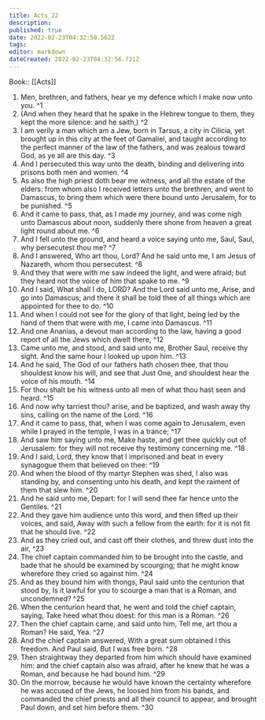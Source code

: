 ```yaml
---
title: Acts_22
description: 
published: true
date: 2022-02-23T04:32:58.562Z
tags: 
editor: markdown
dateCreated: 2022-02-23T04:32:56.721Z
---
```


 Book:: [[Acts]]
 1. Men, brethren, and fathers, hear ye my defence which I make now unto you. ^1
 2. (And when they heard that he spake in the Hebrew tongue to them, they kept the more silence: and he saith,) ^2
 3. I am verily a man which am a Jew, born in Tarsus, a city in Cilicia, yet brought up in this city at the feet of Gamaliel, and taught according to the perfect manner of the law of the fathers, and was zealous toward God, as ye all are this day. ^3
 4. And I persecuted this way unto the death, binding and delivering into prisons both men and women. ^4
 5. As also the high priest doth bear me witness, and all the estate of the elders: from whom also I received letters unto the brethren, and went to Damascus, to bring them which were there bound unto Jerusalem, for to be punished. ^5
 6. And it came to pass, that, as I made my journey, and was come nigh unto Damascus about noon, suddenly there shone from heaven a great light round about me. ^6
 7. And I fell unto the ground, and heard a voice saying unto me, Saul, Saul, why persecutest thou me? ^7
 8. And I answered, Who art thou, Lord? And he said unto me, I am Jesus of Nazareth, whom thou persecutest. ^8
 9. And they that were with me saw indeed the light, and were afraid; but they heard not the voice of him that spake to me. ^9
 10. And I said, What shall I do, LORD? And the Lord said unto me, Arise, and go into Damascus; and there it shall be told thee of all things which are appointed for thee to do. ^10
 11. And when I could not see for the glory of that light, being led by the hand of them that were with me, I came into Damascus. ^11
 12. And one Ananias, a devout man according to the law, having a good report of all the Jews which dwelt there, ^12
 13. Came unto me, and stood, and said unto me, Brother Saul, receive thy sight. And the same hour I looked up upon him. ^13
 14. And he said, The God of our fathers hath chosen thee, that thou shouldest know his will, and see that Just One, and shouldest hear the voice of his mouth. ^14
 15. For thou shalt be his witness unto all men of what thou hast seen and heard. ^15
 16. And now why tarriest thou? arise, and be baptized, and wash away thy sins, calling on the name of the Lord. ^16
 17. And it came to pass, that, when I was come again to Jerusalem, even while I prayed in the temple, I was in a trance; ^17
 18. And saw him saying unto me, Make haste, and get thee quickly out of Jerusalem: for they will not receive thy testimony concerning me. ^18
 19. And I said, Lord, they know that I imprisoned and beat in every synagogue them that believed on thee: ^19
 20. And when the blood of thy martyr Stephen was shed, I also was standing by, and consenting unto his death, and kept the raiment of them that slew him. ^20
 21. And he said unto me, Depart: for I will send thee far hence unto the Gentiles. ^21
 22. And they gave him audience unto this word, and then lifted up their voices, and said, Away with such a fellow from the earth: for it is not fit that he should live. ^22
 23. And as they cried out, and cast off their clothes, and threw dust into the air, ^23
 24. The chief captain commanded him to be brought into the castle, and bade that he should be examined by scourging; that he might know wherefore they cried so against him. ^24
 25. And as they bound him with thongs, Paul said unto the centurion that stood by, Is it lawful for you to scourge a man that is a Roman, and uncondemned? ^25
 26. When the centurion heard that, he went and told the chief captain, saying, Take heed what thou doest: for this man is a Roman. ^26
 27. Then the chief captain came, and said unto him, Tell me, art thou a Roman? He said, Yea. ^27
 28. And the chief captain answered, With a great sum obtained I this freedom. And Paul said, But I was free born. ^28
 29. Then straightway they departed from him which should have examined him: and the chief captain also was afraid, after he knew that he was a Roman, and because he had bound him. ^29
 30. On the morrow, because he would have known the certainty wherefore he was accused of the Jews, he loosed him from his bands, and commanded the chief priests and all their council to appear, and brought Paul down, and set him before them. ^30
